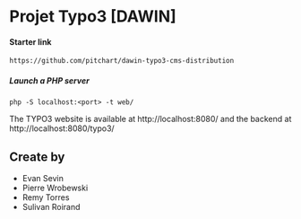 # Projet Typo3 [DAWIN]

#### Starter link

    https://github.com/pitchart/dawin-typo3-cms-distribution

##### Launch a PHP server

    php -S localhost:<port> -t web/

The TYPO3 website is available at http://localhost:8080/ and the backend at http://localhost:8080/typo3/


## Create by

- Evan Sevin 
- Pierre Wrobewski 
- Remy Torres 
- Sulivan Roirand
